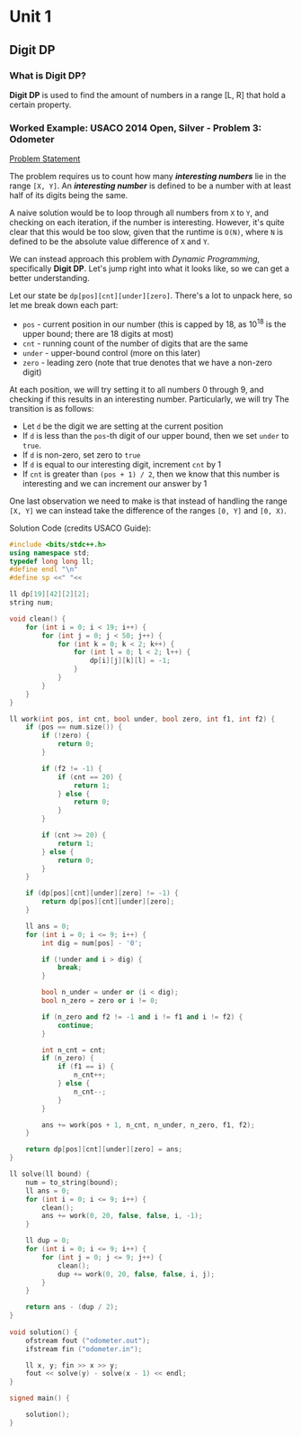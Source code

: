 # Unit 1
## Digit DP
### What is Digit DP?
**Digit DP** is used to find the amount of numbers in a range [L, R] that hold a certain property.

### Worked Example: USACO 2014 Open, Silver - Problem 3: Odometer
<a href="https://usaco.org/index.php?page=viewproblem2&cpid=435">Problem Statement</a>

The problem requires us to count how many ***interesting numbers*** lie in the range `[X, Y]`. An ***interesting number*** is defined to be a number with at least half of its digits being the same.

A naive solution would be to loop through all numbers from `X` to `Y`, and checking on each iteration, if the number is interesting. However, it's quite clear that this would be too slow, given that the runtime is `O(N)`, where `N` is defined to be the absolute value difference of `X` and `Y`.

We can instead approach this problem with *Dynamic Programming*, specifically **Digit DP**. Let's jump right into what it looks like, so we can get a better understanding.

Let our state be `dp[pos][cnt][under][zero]`. There's a lot to unpack here, so let me break down each part:
- `pos` - current position in our number (this is capped by 18, as 10<sup>18</sup> is the upper bound; there are 18 digits at most)
- `cnt` - running count of the number of digits that are the same
- `under` - upper-bound control (more on this later)
- `zero` - leading zero (note that true denotes that we have a non-zero digit)

At each position, we will try setting it to all numbers 0 through 9, and checking if this results in an interesting number. Particularly, we will try  The transition is as follows:
- Let `d` be the digit we are setting at the current position
- If `d` is less than the `pos`-th digit of our upper bound, then we set `under` to `true`.
- If `d` is non-zero, set zero to `true`
- If `d` is equal to our interesting digit, increment `cnt` by 1
- If `cnt` is greater than `(pos + 1) / 2`, then we know that this number is interesting and we can increment our answer by 1

One last observation we need to make is that instead of handling the range `[X, Y]` we can instead take the difference of the ranges `[0, Y]` and `[0, X)`.

Solution Code (credits USACO Guide):
```c++
#include <bits/stdc++.h>
using namespace std;
typedef long long ll;
#define endl "\n"
#define sp <<" "<<

ll dp[19][42][2][2];
string num;

void clean() {
	for (int i = 0; i < 19; i++) {
		for (int j = 0; j < 50; j++) {
			for (int k = 0; k < 2; k++) {
				for (int l = 0; l < 2; l++) {
					dp[i][j][k][l] = -1;
				}
			}
		} 
	}
}

ll work(int pos, int cnt, bool under, bool zero, int f1, int f2) {
	if (pos == num.size()) {
		if (!zero) {
			return 0;
		}

		if (f2 != -1) {
			if (cnt == 20) {
				return 1;
			} else {
				return 0;
			}
		}

		if (cnt >= 20) {
			return 1;
		} else {
			return 0;
		}
	}

	if (dp[pos][cnt][under][zero] != -1) {
		return dp[pos][cnt][under][zero];
	}

	ll ans = 0;
	for (int i = 0; i <= 9; i++) {
		int dig = num[pos] - '0';

		if (!under and i > dig) {
			break;
		}

		bool n_under = under or (i < dig);
		bool n_zero = zero or i != 0;

		if (n_zero and f2 != -1 and i != f1 and i != f2) {
			continue;
		}

		int n_cnt = cnt;
		if (n_zero) {
			if (f1 == i) {
				n_cnt++;
			} else {
				n_cnt--;
			}
		}

		ans += work(pos + 1, n_cnt, n_under, n_zero, f1, f2);
	}

	return dp[pos][cnt][under][zero] = ans;
}

ll solve(ll bound) {
	num = to_string(bound);
	ll ans = 0;
	for (int i = 0; i <= 9; i++) {
		clean();
		ans += work(0, 20, false, false, i, -1);
	}

	ll dup = 0;
	for (int i = 0; i <= 9; i++) {
		for (int j = 0; j <= 9; j++) {
			clean();
			dup += work(0, 20, false, false, i, j);
		}
	}

	return ans - (dup / 2);
}
 
void solution() {
	ofstream fout ("odometer.out");
	ifstream fin ("odometer.in");

	ll x, y; fin >> x >> y;
	fout << solve(y) - solve(x - 1) << endl;
}

signed main() {

	solution();
}
```